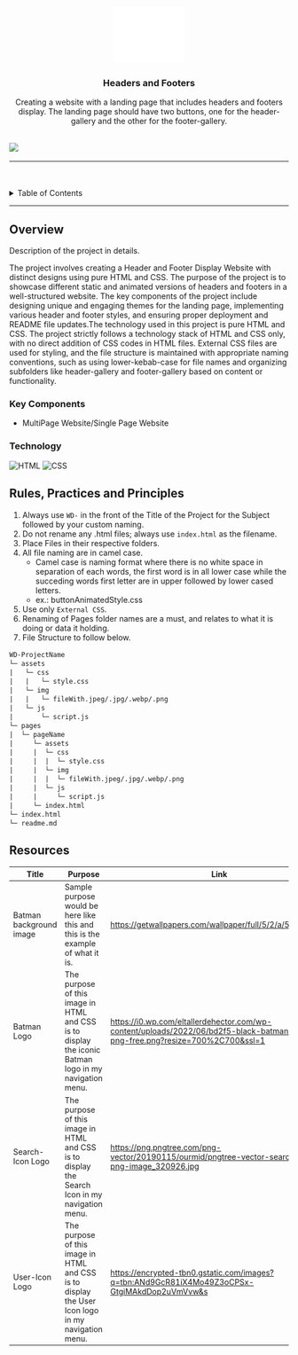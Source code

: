 <a name="readme-top">

<br/>

<br />
<div align="center">
  <a href="https://github.com/zyx-0314/">
  <!-- TODO: If you want to add logo or banner you can add it here -->
    <img src="./assets/img/nyebe_white.png" alt="Nyebe" width="130" height="100">
  </a>
<!-- TODO: Change Title to the name of the title of your Project -->
  <h3 align="center">Headers and Footers</h3>
</div>
<!-- TODO: Make a short description -->
<div align="center">
  Creating a website with a landing page that includes headers and footers display. The landing page should have two buttons, one for the header-gallery and the other for the footer-gallery.
</div>

<br />

<!-- TODO: Change the zyx-0314 into your github username  -->
<!-- TODO: Change the WD-Template-Project into the same name of your folder -->
![](https://visit-counter.vercel.app/counter.png?page=MatthewPogs/WD-Seatwork-3)

---

<br />
<br />

<!-- TODO: If you want to add more layers for your readme -->
<details>
  <summary>Table of Contents</summary>
  <ol>
    <li>
      <a href="#overview">Overview</a>
      <ol>
        <li>
          <a href="#key-components">Key Components</a>
        </li>
        <li>
          <a href="#technology">Technology</a>
        </li>
      </ol>
    </li>
    <li>
      <a href="#rule,-practices-and-principles">Rules, Practices and Principles</a>
    </li>
    <li>
      <a href="#resources">Resources</a>
    </li>
  </ol>
</details>

---

## Overview

<!-- TODO: To be changed -->
<!-- The following are just sample -->
Description of the project in details.

The project involves creating a Header and Footer Display Website with distinct designs using pure HTML and CSS. The purpose of the project is to showcase different static and animated versions of headers and footers in a well-structured website. The key components of the project include designing unique and engaging themes for the landing page, implementing various header and footer styles, and ensuring proper deployment and README file updates.The technology used in this project is pure HTML and CSS. The project strictly follows a technology stack of HTML and CSS only, with no direct addition of CSS codes in HTML files. External CSS files are used for styling, and the file structure is maintained with appropriate naming conventions, such as using lower-kebab-case for file names and organizing subfolders like header-gallery and footer-gallery based on content or functionality.

### Key Components
<!-- TODO: List of Key Components -->
<!-- The following are just sample -->
- MultiPage Website/Single Page Website
  


### Technology
<!-- TODO: List of Technology Used -->
![HTML](https://img.shields.io/badge/HTML-E34F26?style=for-the-badge&logo=html5&logoColor=white)
![CSS](https://img.shields.io/badge/CSS-1572B6?style=for-the-badge&logo=css3&logoColor=white)


## Rules, Practices and Principles
1. Always use `WD-` in the front of the Title of the Project for the Subject followed by your custom naming.
2. Do not rename any .html files; always use `index.html` as the filename.
3. Place Files in their respective folders.
4. All file naming are in camel case.
   - Camel case is naming format where there is no white space in separation of each words, the first word is in all lower case while the succeding words first letter are in upper followed by lower cased letters.
   - ex.: buttonAnimatedStyle.css
5. Use only `External CSS`.
6. Renaming of Pages folder names are a must, and relates to what it is doing or data it holding.
7. File Structure to follow below.

```
WD-ProjectName
└─ assets
|   └─ css
|   |   └─ style.css
|   └─ img
|   |   └─ fileWith.jpeg/.jpg/.webp/.png
|   └─ js
|       └─ script.js
└─ pages
|  └─ pageName
|     └─ assets
|     |  └─ css
|     |  |  └─ style.css
|     |  └─ img
|     |  |  └─ fileWith.jpeg/.jpg/.webp/.png
|     |  └─ js
|     |     └─ script.js
|     └─ index.html
└─ index.html
└─ readme.md
```

## Resources

<!-- TODO: Add References -->
| Title | Purpose | Link |
|-|-|-|
| Batman background image | Sample purpose would be here like this and this is the example of what it is. | https://getwallpapers.com/wallpaper/full/5/2/a/540278.jpg |
| Batman Logo | The purpose of this image in HTML and CSS is to display the iconic Batman logo in my navigation menu. | https://i0.wp.com/eltallerdehector.com/wp-content/uploads/2022/06/bd2f5-black-batman-logo-png-free.png?resize=700%2C700&ssl=1 |
| Search-Icon Logo | The purpose of this image in HTML and CSS is to display the Search Icon in my navigation menu. | https://png.pngtree.com/png-vector/20190115/ourmid/pngtree-vector-search-icon-png-image_320926.jpg |
| User-Icon Logo | The purpose of this image in HTML and CSS is to display the User Icon logo in my navigation menu. | https://encrypted-tbn0.gstatic.com/images?q=tbn:ANd9GcR81iX4Mo49Z3oCPSx-GtgiMAkdDop2uVmVvw&s |
